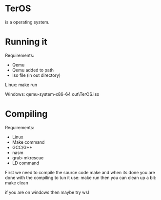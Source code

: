 # TerOS

is a operating system.

# Running it

Requirements:
- Qemu
- Qemu added to path
- Iso file (in out directory)

Linux:
    make run

Windows:
    qemu-system-x86-64 out\TerOS.iso

# Compiling

Requirements:

- Linux
- Make command
- GCC/G++
- nasm
- grub-mkrescue
- LD command

First we need to compile the source code
    make
and when its done you are done with the compiling to tun it use:
    make run
then you can clean up a bit:
    make clean

if you are on windows then maybe try wsl
